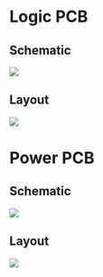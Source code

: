 # Logic PCB
## Schematic
![](Hardware/Logic_Schematic.png)
## Layout
![](Hardware/Logic_Layout.png)

# Power PCB 
## Schematic
![](Hardware/Power_Schematic.png)
## Layout
![](Hardware/Power_Layout.png)
